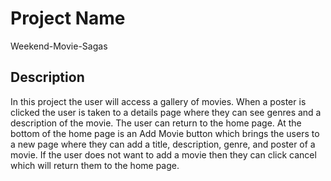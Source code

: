 # Project Name

Weekend-Movie-Sagas

## Description

In this project the user will access a gallery of movies.  When a poster is clicked the user is taken to a details page where they can see genres and a description of the movie. The user can return to the home page.  At the bottom of the home page is an Add Movie button which brings the users to a new page where they can add a title, description, genre, and poster of a movie. If the user does not want to add a movie then they can click cancel which will return them to the home page.

